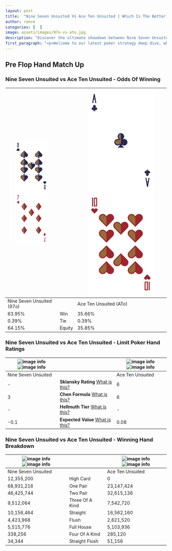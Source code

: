 ```yaml
---
layout: post
title:  "Nine Seven Unsuited Vs Ace Ten Unsuited | Which Is The Better Hand In Poker? A Complete Guide"
author: reece
categories: [  ]
image: assets/images/97o-vs-ato.jpg
description: "Discover the ultimate showdown between Nine Seven Unsuited and Ace Ten Unsuited in poker! Uncover the odds, strategies, and scenarios where one hand triumphs over the other. Get ready to up your poker game with this thrilling analysis."
first_paragraph: "<p>Welcome to our latest poker strategy deep dive, where we're pitting two distinct hands against each other in a high-stakes showdown: Nine Seven Unsuited vs Ace Ten Unsuited.</p><p>In the dynamic world of poker, every decision counts, and knowing which hand holds the upper hand is key to your success at the table.</p><p>In this article, we'll dissect these two hands, explore the scenarios where one dominates the other, and equip you with the knowledge to make strategic choices that can tip the odds in your favor.</p><p>Get ready to unravel the intriguing dynamics of these poker hands and elevate your game to new heights.</p>"
---
```




[comment]: # (sp0)

## Pre Flop Hand Match Up

<div class="table hand-ratings" markdown="1"> 



### Nine Seven Unsuited vs Ace Ten Unsuited - Odds Of Winning


    
| ![image info](assets/images/hand1/9.png) ![image info](assets/images/hand1/7o.png) |  | ![image info](assets/images/hand2/a.png) ![image info](assets/images/hand2/to.png) |
| -------- | -------- | -------- |
| Nine Seven Unsuited (97o) |  | Ace Ten Unsuited (ATo) |
| 63.95% | Win | 35.66% |
| 0.39% | Tie | 0.39% |
| 64.15% | Equity | 35.85% |




[comment]: # (sp1)



### Nine Seven Unsuited vs Ace Ten Unsuited - Limit Poker Hand Ratings


    
| ![image info](https://www.riverpairs.com/assets/images/hand1/9.png) ![image info](https://www.riverpairs.com/assets/images/hand1/7o.png) |  | ![image info](https://www.riverpairs.com/assets/images/hand2/a.png) ![image info](https://www.riverpairs.com/assets/images/hand2/to.png) |
| -------- | -------- | -------- |
| Nine Seven Unsuited |  | Ace Ten Unsuited |
| - | **Sklansky Rating** [What is this?](/sklansky-rating-explained) | 6 |
| 3 | **Chen Formula** [What is this?](/chen-formula-explained) | 6 |
| - | **Hellmuth Tier** [What is this?](/Hellmuth-tier-explained) | - |
| -0.1 | **Expected Value** [What is this?](/expected-value-explained) | 0.08 |




[comment]: # (sp2)



### Nine Seven Unsuited vs Ace Ten Unsuited - Winning Hand Breakdown


    
| ![image info](https://www.riverpairs.com/assets/images/hand1/9.png) ![image info](https://www.riverpairs.com/assets/images/hand1/7o.png) |  | ![image info](https://www.riverpairs.com/assets/images/hand2/a.png) ![image info](https://www.riverpairs.com/assets/images/hand2/to.png) |
| -------- | -------- | -------- |
| Nine Seven Unsuited |  | Ace Ten Unsuited |
| 12,355,200 | High Card | 0 |
| 68,931,216 | One Pair | 23,147,424 |
| 46,425,744 | Two Pair | 32,615,136 |
| 9,512,064 | Three Of A Kind | 7,542,720 |
| 10,156,464 | Straight | 16,562,160 |
| 4,423,968 | Flush | 2,621,520 |
| 5,515,776 | Full House | 5,103,936 |
| 338,256 | Four Of A Kind | 285,120 |
| 34,344 | Straight Flush | 51,156 |




[comment]: # (sp3)



</div>

[comment]: # (sp4)



[comment]: # (sp5)

